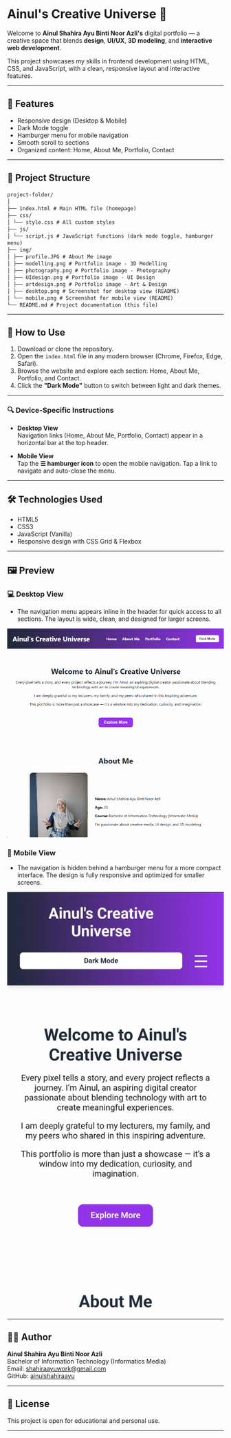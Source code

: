 # Ainul's Creative Universe 🌌

Welcome to **Ainul Shahira Ayu Binti Noor Azli's** digital portfolio — a creative space that blends **design**, **UI/UX**, **3D modeling**, and **interactive web development**.

This project showcases my skills in frontend development using HTML, CSS, and JavaScript, with a clean, responsive layout and interactive features.

---

## 🚀 Features

- Responsive design (Desktop & Mobile)
- Dark Mode toggle
- Hamburger menu for mobile navigation
- Smooth scroll to sections
- Organized content: Home, About Me, Portfolio, Contact
  
---

## 📁 Project Structure

```
project-folder/
│
├── index.html # Main HTML file (homepage)
├── css/
│ └── style.css # All custom styles
├── js/
│ └── script.js # JavaScript functions (dark mode toggle, hamburger menu)
├── img/
│ ├── profile.JPG # About Me image
│ ├── modelling.png # Portfolio image - 3D Modelling
│ ├── photography.png # Portfolio image - Photography
│ ├── UIdesign.png # Portfolio image - UI Design
│ ├── artdesign.png # Portfolio image - Art & Design
│ ├── desktop.png # Screenshot for desktop view (README)
│ └── mobile.png # Screenshot for mobile view (README)
└── README.md # Project documentation (this file)
```
---

## 🚀 How to Use

1. Download or clone the repository.
2. Open the `index.html` file in any modern browser (Chrome, Firefox, Edge, Safari).
3. Browse the website and explore each section: Home, About Me, Portfolio, and Contact.
4. Click the **"Dark Mode"** button to switch between light and dark themes.

---

### 🔍 Device-Specific Instructions

- **Desktop View**  
  Navigation links (Home, About Me, Portfolio, Contact) appear in a horizontal bar at the top header.

- **Mobile View**  
  Tap the **☰ hamburger icon** to open the mobile navigation. Tap a link to navigate and auto-close the menu.

---

## 🛠 Technologies Used

- HTML5
- CSS3
- JavaScript (Vanilla)
- Responsive design with CSS Grid & Flexbox

---

## 🖼️ Preview

### 💻 Desktop View

- The navigation menu appears inline in the header for quick access to all sections. The layout is wide, clean, and designed for larger screens.

![Desktop Preview](img/previewdekstop.png)

### 📱 Mobile View

- The navigation is hidden behind a hamburger menu for a more compact interface. The design is fully responsive and optimized for smaller screens.

![Mobile Preview](img/previewmobile.jpg)


---

## 👩‍🎓 Author

**Ainul Shahira Ayu Binti Noor Azli**  
Bachelor of Information Technology (Informatics Media)  
Email: [shahiraayuwork@gmail.com](mailto:shahiraayuwork@gmail.com)  
GitHub: [ainulshahiraayu](https://github.com/ainulshahiraayu)

---

## 📄 License

This project is open for educational and personal use.

---
